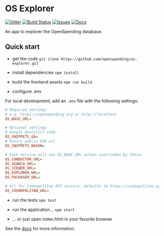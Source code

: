 # OS Explorer

[![Gitter](https://img.shields.io/gitter/room/openspending/chat.svg)](https://gitter.im/openspending/chat)
[![Build Status](https://travis-ci.org/openspending/os-explorer.svg?branch=master)](https://travis-ci.org/openspending/os-explorer)
[![Issues](https://img.shields.io/badge/issue-tracker-orange.svg)](https://github.com/openspending/openspending/issues)
[![Docs](https://img.shields.io/badge/docs-latest-blue.svg)](http://docs.openspending.org/en/latest/developers/explorer/)

An app to explorer the OpenSpending database.

## Quick start


- get the code
`git clone https://github.com/openspending/os-explorer.git`

- install dependencies
`npm install`

- build the frontend assets
`npm run build`

- configure .env

For local development, add an `.env` file with the following settings:
```ini
# Required settings
# e.g. https://openspending.org or http://localhost
OS_BASE_URL=

# Optional settings
# Google Analytics code
OS_SNIPPETS_GA=
# Sentry public DSN url
OS_SNIPPETS_RAVEN=

# Each service will use OS_BASE_URL unless overridden by these:
OS_CONDUCTOR_URL=
OS_SEARCH_URL=
OS_VIEWER_URL=
OS_EXPLORER_URL=
OS_PACKAGER_URL=

# Url for Cosmopolitan API service, defaults to https://cosmopolitan.openspending.org/?format=json
OS_COSMOPOLITAN_URL=
```

- run the tests
`npm test`

- run the application...
`npm start`

- ... or just open index.html in your favorite browser

See the [docs](http://docs.openspending.org/en/latest/developers/explorer/) for more information.
